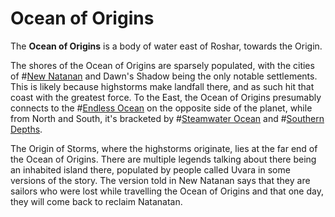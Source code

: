 # Ocean of Origins

The **Ocean of Origins** is a body of water east of Roshar, towards the Origin.

The shores of the Ocean of Origins are sparsely populated, with the cities of #[New Natanan](locations/new-natanan) and Dawn's Shadow being the only notable settlements. This is likely because highstorms make landfall there, and as such hit that coast with the greatest force. To the East, the Ocean of Origins presumably connects to the #[Endless Ocean](locations/endless-ocean) on the opposite side of the planet, while from North and South, it's bracketed by #[Steamwater Ocean](locations/steamwaterocean) and #[Southern Depths](locations/southern-depths).

The Origin of Storms, where the highstorms originate, lies at the far end of the Ocean of Origins. There are multiple legends talking about there being an inhabited island there, populated by people called Uvara in some versions of the story. The version told in New Natanan says that they are sailors who were lost while travelling the Ocean of Origins and that one day, they will come back to reclaim Natanatan.
